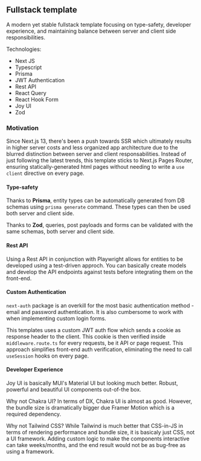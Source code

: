 ## Fullstack template

A modern yet stable fullstack template focusing on type-safety, developer experience, and maintaining balance between server and client side responsibilities.

Technologies:

- Next JS
- Typescript
- Prisma
- JWT Authentication
- Rest API
- React Query
- React Hook Form
- Joy UI
- Zod

### Motivation

Since Next.js 13, there's been a push towards SSR which ultimately results in higher server costs and less organized app architecture due to the blurred distinction between server and client responsabilities. Instead of just following the latest trends, this template sticks to Next.js Pages Router, ensuring statically-generated html pages without needing to write a `use client` directive on every page.

#### Type-safety

Thanks to **Prisma**, entity types can be automatically generated from DB schemas using `prisma generate` command. These types can then be used both server and client side.

Thanks to **Zod**, queries, post payloads and forms can be validated with the same schemas, both server and client side.

#### Rest API

Using a Rest API in conjunction with Playwright allows for entities to be developed using a test-driven approch. You can basically create models and develop the API endpoints against tests before integrating them on the front-end.

#### Custom Authentication

`next-auth` package is an overkill for the most basic authentication method - email and password authentication. It is also cumbersome to work with when implementing custom login forms.

This templates uses a custom JWT auth flow which sends a cookie as response header to the client. This cookie is then verified inside `middleware.route.ts` for every requests, be it API or page request. This approach simplifies front-end auth verification, eliminating the need to call `useSession` hooks on every page.

#### Developer Experience

Joy UI is basically MUI's Material UI but looking much better. Robust, powerful and beautiful UI components out-of-the box.

Why not Chakra UI?
In terms of DX, Chakra UI is almost as good. However, the bundle size is dramatically bigger due Framer Motion which is a required dependency.

Why not Tailwind CSS?
While Tailwind is much better that CSS-in-JS in terms of rendering performance and bundle size, it is basicaly just CSS, not a UI framework. Adding custom logic to make the components interactive can take weeks/months, and the end result would not be as bug-free as using a framework.
